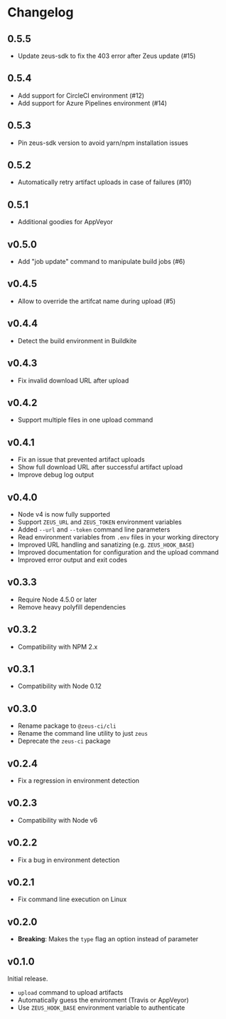 # Changelog

## 0.5.5

* Update zeus-sdk to fix the 403 error after Zeus update (#15)

## 0.5.4

* Add support for CircleCI environment (#12)
* Add support for Azure Pipelines environment (#14)

## 0.5.3

* Pin zeus-sdk version to avoid yarn/npm installation issues

## 0.5.2

* Automatically retry artifact uploads in case of failures (#10)

## 0.5.1

* Additional goodies for AppVeyor

## v0.5.0

* Add "job update" command to manipulate build jobs (#6)

## v0.4.5

* Allow to override the artifcat name during upload (#5)

## v0.4.4

* Detect the build environment in Buildkite

## v0.4.3

* Fix invalid download URL after upload

## v0.4.2

* Support multiple files in one upload command

## v0.4.1

* Fix an issue that prevented artifact uploads
* Show full download URL after successful artifact upload
* Improve debug log output

## v0.4.0

* Node v4 is now fully supported
* Support `ZEUS_URL` and `ZEUS_TOKEN` environment variables
* Added `--url` and `--token` command line parameters
* Read environment variables from `.env` files in your working directory
* Improved URL handling and sanatizing (e.g. `ZEUS_HOOK_BASE`)
* Improved documentation for configuration and the upload command
* Improved error output and exit codes

## v0.3.3

* Require Node 4.5.0 or later
* Remove heavy polyfill dependencies

## v0.3.2

* Compatibility with NPM 2.x

## v0.3.1

* Compatibility with Node 0.12

## v0.3.0

* Rename package to `@zeus-ci/cli`
* Rename the command line utility to just `zeus`
* Deprecate the `zeus-ci` package

## v0.2.4

* Fix a regression in environment detection

## v0.2.3

* Compatibility with Node v6

## v0.2.2

* Fix a bug in environment detection

## v0.2.1

* Fix command line execution on Linux

## v0.2.0

* **Breaking**: Makes the `type` flag an option instead of parameter

## v0.1.0

Initial release.

* `upload` command to upload artifacts
* Automatically guess the environment (Travis or AppVeyor)
* Use `ZEUS_HOOK_BASE` environment variable to authenticate

